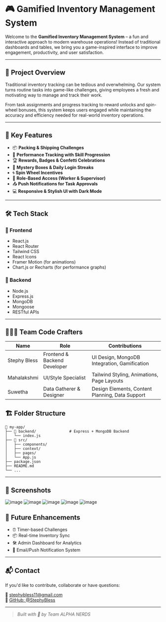 # 🎮 Gamified Inventory Management System

Welcome to the **Gamified Inventory Management System** – a fun and interactive approach to modern warehouse operations! Instead of traditional dashboards and tables, we bring you a game-inspired interface to improve engagement, productivity, and user satisfaction.

---

## 🚀 Project Overview

Traditional inventory tracking can be tedious and overwhelming. Our system turns routine tasks into game-like challenges, giving employees a fresh and motivating way to manage and track their work.

From task assignments and progress tracking to reward unlocks and spin-wheel bonuses, this system keeps users engaged while maintaining the accuracy and efficiency needed for real-world inventory operations.

---

## 🎯 Key Features

- 📦 **Packing & Shipping Challenges**  
- 🧠 **Performance Tracking with Skill Progression**  
- 🏆 **Rewards, Badges & Confetti Celebrations**  
- 🎁 **Mystery Boxes & Daily Login Streaks**  
- 🌀 **Spin Wheel Incentives**  
- 📱 **Role-Based Access (Worker & Supervisor)**  
- 📤 **Push Notifications for Task Approvals**  
- 💻 **Responsive & Stylish UI with Dark Mode**

---

## 🛠️ Tech Stack

### 🔹 Frontend
- React.js
- React Router
- Tailwind CSS
- React Icons
- Framer Motion (for animations)
- Chart.js or Recharts (for performance graphs)

### 🔹 Backend
- Node.js
- Express.js
- MongoDB
- Mongoose
- RESTful APIs

---

## 🧑‍🤝‍🧑 Team Code Crafters

| Name            | Role              | Contributions                              |
|-----------------|-------------------|---------------------------------------------|
| Stephy Bless    | Frontend & Backend Developer | UI Design, MongoDB Integration, Gamification |
| Mahalakshmi     | UI/Style Specialist | Tailwind Styling, Animations, Page Layouts  |
| Suwetha         | Data Gatherer & Designer | Design Elements, Content Planning, Data Support |



## 🏗️ Folder Structure

```
📁 my-app/
├── 📁 backend/               # Express + MongoDB Backend
│   └── index.js
├── 📁 src/
│   ├── components/
│   ├── context/
│   ├── pages/
│   └── App.js
├── package.json
├── README.md
└── ...
```

---

## 📸 Screenshots
![image](https://github.com/user-attachments/assets/464726f3-3dc3-42c1-8adc-bd228a9a7db4)
![image](https://github.com/user-attachments/assets/5697c6fe-31d0-4c6c-b0a9-362314660908)
![image](https://github.com/user-attachments/assets/1c7c0f16-5f85-40ed-af84-419d7c0f037c)
![image](https://github.com/user-attachments/assets/d7459720-19ef-40b8-8353-4e3d0ca5a3b1)
![image](https://github.com/user-attachments/assets/5c7433be-3879-444c-b399-111e63aa99f0)






## 🧩 Future Enhancements

- ⏰ Timer-based Challenges
- 📦 Real-time Inventory Sync
- 🛠️ Admin Dashboard for Analytics
- 🔔 Email/Push Notification System

---

## 📬 Contact

If you'd like to contribute, collaborate or have questions:

📧 stephybless11@gmail.com  
🔗 [GitHub: @StephyBless](https://github.com/StephyBless)

---

> *Built with 💖 by Team ALPHA NERDS*
